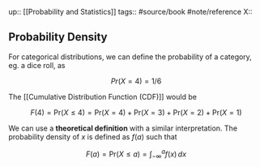 up:: [[Probability and Statistics]]
tags:: #source/book #note/reference
X:: 

## Probability Density


For categorical distributions, we can define the probability of a category, eg. a dice roll, as

$$
Pr(X = 4) = 1/6
$$

The [[Cumulative Distribution Function (CDF)]] would be 

$$
F(4) = \mbox{Pr}(X\leq 4) =  \mbox{Pr}(X = 4) +  \mbox{Pr}(X = 3) +  \mbox{Pr}(X = 2) +  \mbox{Pr}(X = 1)
$$

We can use a __theoretical definition__ with a similar interpretation. The probability density of $x$ is defined as $f(a)$ such that

$$
F(a) = \mbox{Pr}(X\leq a) = \int_{-\infty}^a f(x)\, dx
$$
